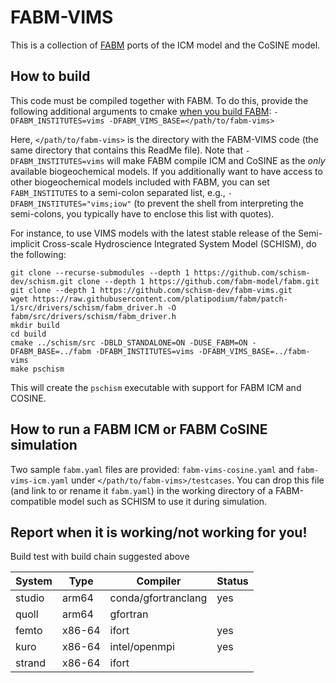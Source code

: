 # FABM-VIMS

This is a collection of [FABM](https://fabm.net) ports of the ICM model and the CoSINE model.

## How to build

This code must be compiled together with FABM. To do this, provide the following additional arguments to cmake [when you build FABM](https://github.com/fabm-model/fabm/wiki/Building-and-installing): `-DFABM_INSTITUTES=vims -DFABM_VIMS_BASE=</path/to/fabm-vims>`

Here, `</path/to/fabm-vims>` is the directory with the FABM-VIMS code (the same directory that contains this ReadMe file). Note that `-DFABM_INSTITUTES=vims` will make FABM compile ICM and CoSINE as the *only* available biogeochemical models. If you additionally want to have access to other biogeochemical models included with FABM, you can set `FABM_INSTITUTES` to a semi-colon separated list, e.g., `-DFABM_INSTITUTES="vims;iow"` (to prevent the shell from interpreting the semi-colons, you typically have to enclose this list with quotes).

For instance, to use VIMS models with the latest stable release of the Semi-implicit Cross-scale Hydroscience Integrated System Model (SCHISM), do the following:

```
git clone --recurse-submodules --depth 1 https://github.com/schism-dev/schism.git clone --depth 1 https://github.com/fabm-model/fabm.git
git clone --depth 1 https://github.com/schism-dev/fabm-vims.git
wget https://raw.githubusercontent.com/platipodium/fabm/patch-1/src/drivers/schism/fabm_driver.h -O fabm/src/drivers/schism/fabm_driver.h
mkdir build
cd build
cmake ../schism/src -DBLD_STANDALONE=ON -DUSE_FABM=ON -DFABM_BASE=../fabm -DFABM_INSTITUTES=vims -DFABM_VIMS_BASE=../fabm-vims
make pschism
```

This will create the `pschism` executable with support for FABM ICM and COSINE.

## How to run a FABM ICM or FABM CoSINE simulation

Two sample `fabm.yaml` files are provided: `fabm-vims-cosine.yaml` and `fabm-vims-icm.yaml` under `</path/to/fabm-vims>/testcases`. You can drop this file (and link to or rename it `fabm.yaml`) in the working directory of a FABM-compatible model such as SCHISM to use it during simulation.

## Report when it is working/not working for you!

Build test with build chain suggested above

| System | Type     | Compiler | Status |
|--------|----------|----------|--------|
| studio | arm64   | conda/gfortranclang | yes |
| quoll  | arm64   | gfortran |        |
| femto  | x86-64   | ifort    |   yes   |
| kuro   | x86-64   | intel/openmpi    | yes     |
| strand | x86-64   | ifort    |        |
